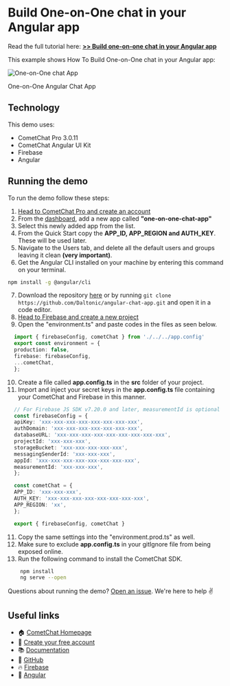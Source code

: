 # Build One-on-One chat in your Angular app

Read the full tutorial here: [**>> Build one-on-one chat in your Angular app**](https://www.cometchat.com/tutorials/#)

This example shows How To Build One-on-One chat in your Angular app:

![One-on-One chat App](./screenshots/0.gif)
<figcaption>One-on-One Angular Chat App</figcaption>


## Technology
This demo uses:

* CometChat Pro 3.0.11
* CometChat Angular UI Kit
* Firebase
* Angular

## Running the demo

To run the demo follow these steps:

1. [Head to CometChat Pro and create an account](https://app.cometchat.com/signup)
2. From the [dashboard](https://app.cometchat.com/apps), add a new app called **"one-on-one-chat-app"**
3. Select this newly added app from the list.
4. From the Quick Start copy the **APP_ID, APP_REGION and AUTH_KEY**. These will be used later.
5. Navigate to the Users tab, and delete all the default users and groups leaving it clean **(very important)**.
6. Get the Angular CLI installed on your machine by entering this command on your terminal.
  ```sh
  npm install -g @angular/cli
  ```
7. Download the repository [here](https://github.com/Daltonic/angular-chat-app/archive/master.zip) or by running `git clone https://github.com/Daltonic/angular-chat-app.git` and open it in a code editor.
8. [Head to Firebase and create a new project](https://console.firebase.google.com)
9. Open the "environment.ts" and paste codes in the files as seen below.
  ```ts    
    import { firebaseConfig, cometChat } from './../../app.config'
    export const environment = {
    production: false,
    firebase: firebaseConfig,
    ...cometChat,
    };
  ```
10. Create a file called **app.config.ts** in the **src** folder of your project.
10. Import and inject your secret keys in the **app.config.ts** file containing your CometChat and Firebase in this manner.
  ```ts    
    // For Firebase JS SDK v7.20.0 and later, measurementId is optional
    const firebaseConfig = {
    apiKey: 'xxx-xxx-xxx-xxx-xxx-xxx-xxx-xxx',
    authDomain: 'xxx-xxx-xxx-xxx-xxx-xxx-xxx',
    databaseURL: 'xxx-xxx-xxx-xxx-xxx-xxx-xxx-xxx-xxx',
    projectId: 'xxx-xxx-xxx',
    storageBucket: 'xxx-xxx-xxx-xxx-xxx',
    messagingSenderId: 'xxx-xxx-xxx',
    appId: 'xxx-xxx-xxx-xxx-xxx-xxx-xxx-xxx',
    measurementId: 'xxx-xxx-xxx',
    };

    const cometChat = {
    APP_ID: 'xxx-xxx-xxx',
    AUTH_KEY: 'xxx-xxx-xxx-xxx-xxx-xxx-xxx-xxx',
    APP_REGION: 'xx',
    };

    export { firebaseConfig, cometChat }
  ```
11. Copy the same settings into the "environment.prod.ts" as well.
12. Make sure to exclude **app.config.ts** in your gitIgnore file from being exposed online.
13. Run the following command to install the CometChat SDK.

```sh
    npm install
    ng serve --open
```

Questions about running the demo? [Open an issue](https://github.com/Daltonic/angular-chat-app/issues). We're here to help ✌️


## Useful links

- 🏠 [CometChat Homepage](https://app.cometchat.com/signup)
- 🚀 [Create your free account](https://app.cometchat.com/apps)
- 📚 [Documentation](https://prodocs.cometchat.com)
- 👾 [GitHub](https://www.github.com/cometchat-pro)
- 🔥 [Firebase](https://console.firebase.google.com)
- 🔷 [Angular](https://angular.io)
<!-- - ✨ [Live Demo](https://clone-6fd6f.web.app/) -->